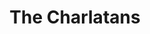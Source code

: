 ---
title: "The Charlatans"
summary: "Long-standing UK indie rock band, founded in 1988 in the West Midlands by bassist Martin Blunt. Marketed in North America as The Charlatans UK due to copyright issues with the '60s San Francisco psych rock group with the same name."
image: "the-charlatans.jpg"
apple_music_artist_url: "None"
---